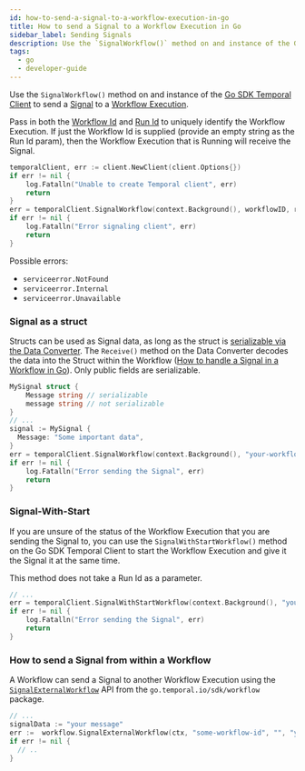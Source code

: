 ```yaml
---
id: how-to-send-a-signal-to-a-workflow-execution-in-go
title: How to send a Signal to a Workflow Execution in Go
sidebar_label: Sending Signals
description: Use the `SignalWorkflow()` method on and instance of the Go SDK Temporal Client to send a Signal to a Workflow Execution.
tags:
  - go
  - developer-guide
---
```


Use the `SignalWorkflow()` method on and instance of the [Go SDK Temporal Client](https://pkg.go.dev/go.temporal.io/sdk/client#Client) to send a [Signal](/docs/content/what-is-a-signal) to a [Workflow Execution](/docs/content/what-is-a-workflow-execution).

Pass in both the [Workflow Id](/docs/content/what-is-a-workflow-id) and [Run Id](/docs/content/what-is-a-run-id) to uniquely identify the Workflow Execution.
If just the Workflow Id is supplied (provide an empty string as the Run Id param), then the Workflow Execution that is Running will receive the Signal.

```go
temporalClient, err := client.NewClient(client.Options{})
if err != nil {
    log.Fatalln("Unable to create Temporal client", err)
    return
}
err = temporalClient.SignalWorkflow(context.Background(), workflowID, runID, signalName, signalVal)
if err != nil {
	log.Fatalln("Error signaling client", err)
	return
}
```

Possible errors:

- `serviceerror.NotFound`
- `serviceerror.Internal`
- `serviceerror.Unavailable`

### Signal as a struct

Structs can be used as Signal data, as long as the struct is [serializable via the Data Converter](https://pkg.go.dev/go.temporal.io/sdk/converter#CompositeDataConverter.ToPayload).
The `Receive()` method on the Data Converter decodes the data into the Struct within the Workflow ([How to handle a Signal in a Workflow in Go](https://docs.temporal.io/docs/go/how-to-handle-a-signal-in-a-workflow-in-go)).
Only public fields are serializable.

```go
MySignal struct {
	Message string // serializable
	message string // not serializable
}
// ...
signal := MySignal {
  Message: "Some important data",
}
err = temporalClient.SignalWorkflow(context.Background(), "your-workflow-id", runID, "your-signal-name", signal)
if err != nil {
	log.Fatalln("Error sending the Signal", err)
	return
}
```

### Signal-With-Start

If you are unsure of the status of the Workflow Execution that you are sending the Signal to, you can use the `SignalWithStartWorkflow()` method on the Go SDK Temporal Client to start the Workflow Execution and give it the Signal it at the same time.

This method does not take a Run Id as a parameter.

```go
// ...
err = temporalClient.SignalWithStartWorkflow(context.Background(), "your-workflow-id", "your-signal-name", signal)
if err != nil {
	log.Fatalln("Error sending the Signal", err)
	return
}
```

### How to send a Signal from within a Workflow

A Workflow can send a Signal to another Workflow Execution using the [`SignalExternalWorkflow`](https://pkg.go.dev/go.temporal.io/sdk/workflow#SignalExternalWorkflow) API from the `go.temporal.io/sdk/workflow` package.

```go
// ...
signalData := "your message"
err :=  workflow.SignalExternalWorkflow(ctx, "some-workflow-id", "", "your-signal-name", signalData).Get(ctx, nil)
if err != nil {
  // ..
}
```
